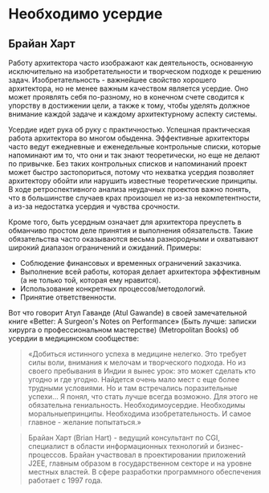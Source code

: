 # Необходимо усердие

## Брайан Харт

Работу архитектора часто изображают как деятельность, основанную
исключительно на изобретательности и творческом подходе к решению задач.
Изобретательность - важнейшее свойство хорошего архитектора, но не менее
важным качеством является усердие. Оно может проявлять себя по-разному,
но в конечном счете сводится к упорству в достижении цели, а также к тому,
чтобы уделять должное внимание каждой задаче и каждому
архитектурному аспекту системы.

Усердие идет рука об руку с практичностью. Успешная практическая
работа архитектора во многом обыденна. Эффективные архитекторы часто ведут
ежедневные и еженедельные контрольные списки, которые напоминают им
то, что они и так знают теоретически, но еще не делают по привычке. Без
таких контрольных списков и напоминаний проект может быстро
застопориться, потому что нехватка усердия позволяет архитектору обойти или нарушить
известные теоретические принципы. В ходе ретроспективного анализа
неудачных проектов важно понять, что в большинстве случаев крах произошел
не из-за некомпетентности, а из-за недостатка усердия и чувства срочности.

Кроме того, быть усердным означает для архитектора преуспеть в
обманчиво простом деле принятия и выполнения обязательств. Такие обязательства
часто оказываются весьма разнородными и охватывают широкий диапазон
ограничений и ожиданий. Примеры:
- Соблюдение финансовых и временных ограничений заказчика.
- Выполнение всей работы, которая делает архитектора эффективным (а не
  только той, которая ему нравится).
- Использование конкретных процессов/методологий.
- Принятие ответственности.
  
Вот что говорит Атул Гаванде (Atul Gawande) в своей замечательной книге
«Better: A Surgeon's Notes on Performance» (Быть лучше: записки хирурга
о профессиональном мастерстве) (Metropolitan Books) об усердии в
медицинском сообществе:
> «Добиться истинного успеха в медицине нелегко. Это требует силы
воли, внимания к мелочам и творческого подхода. Но из своего
пребывания в Индии я вынес урок: это может сделать кто угодно и где
угодно. Найдется очень мало мест с еще более трудными условиями.
Но и там встречались поразительные успехи... Я понял, что стать
лучше всегда возможно. Для этого не обязательна гениальность.
Необходимоусердие. Необходимы моральныепринципы. Необходима
изобретательность. И самое главное - желание попытаться.»

> Брайан Харт (Brian Hart) - ведущий консультант по CGI, специалист в
области информационных технологий и бизнес-процессов. Брайан участвовал
в проектировании приложений J2EE, главным образом в государственном
секторе и на уровне местных властей. В сфере разработки программного
обеспечения работает с 1997 года.